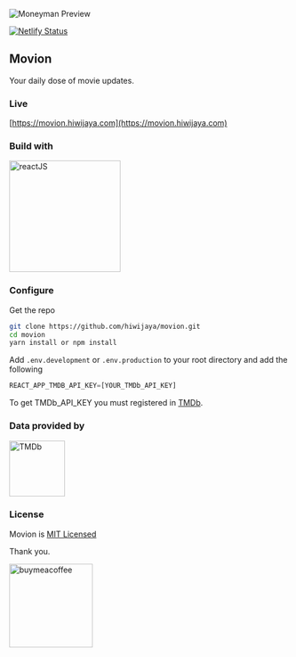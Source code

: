 ![Moneyman Preview](docs/movion.png)

[![Netlify Status](https://api.netlify.com/api/v1/badges/b0075cfe-0d9b-4e18-bbea-1a6cd826f596/deploy-status)](https://app.netlify.com/sites/movion/deploys)

## Movion

Your daily dose of movie updates.

### Live

[https://movion.hiwijaya.com](https://movion.hiwijaya.com)

### Build with

<a href="https://reactjs.org/" rel="ReactJS">
  <img src="docs/reactjs.png" alt="reactJS" width="200"/>
</a>

### Configure

Get the repo

```sh
git clone https://github.com/hiwijaya/movion.git
cd movion
yarn install or npm install
```

Add `.env.development` or `.env.production` to your root directory and add the following

```js
REACT_APP_TMDB_API_KEY=[YOUR_TMDb_API_KEY]
```

To get TMDb_API_KEY you must registered in [TMDb](https://www.themoviedb.org).

### Data provided by

<a href="https://www.themoviedb.org" rel="TMDb">
  <img src="docs/tmdb.svg" alt="TMDb" width="100"/>
</a>

### License

Movion is [MIT Licensed](https://github.com/hiwijaya/movion/blob/master/LICENSE)

Thank you.

<a href="https://www.buymeacoffee.com/hiwijaya" rel="buymeacoffee">
  <img src="docs/buymeacoffee.png" alt="buymeacoffee" width="150"/>
</a>
